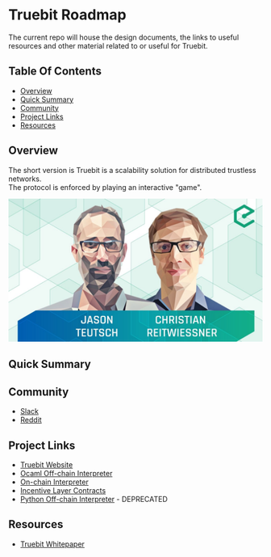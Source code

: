 # Truebit Roadmap

The current repo will house the design documents, the links to useful resources and other material related to or useful for Truebit.

## Table Of Contents

- [Overview](#overview)
- [Quick Summary](#quick-summary)
- [Community](#community)
- [Project Links](#project-links)
- [Resources](#resources)

## Overview

The short version is Truebit is a scalability solution for distributed trustless networks.<br/>
The protocol is enforced by playing an interactive "game".<br/>

  [![epiccenter-truebit](img/epiccenter.png)](https://www.youtube.com/watch?v=QY0OUTaIWIc&t=977s)

## Quick Summary

## Community
* [Slack](https://truebit.slack.com/messages/C5G74SV6V/)<br/>
* [Reddit](https://www.youtube.com/redirect?redir_token=cWQgq0FMKvmnIJFWyAc8msETA0V8MTUwNTk5ODI3MkAxNTA1OTExODcy&event=desc&q=https%3A%2F%2Fwww.reddit.com%2Fr%2Ftruebit%2F)<br/>

## Project Links
* [Truebit Website](https://truebit.io)<br/>
* [Ocaml Off-chain Interpreter](https://github.com/TrueBitFoundation/ocaml-offchain)<br/>
* [On-chain Interpreter](https://github.com/TrueBitFoundation/webasm-solidity)<br/>
* [Incentive Layer Contracts](https://github.com/TrueBitFoundation/truebit-contracts)<br/>
* [Python Off-chain Interpreter](https://github.com/TrueBitFoundation/python-offchain) - DEPRECATED<br/>

## Resources
* [Truebit Whitepaper](https://people.cs.uchicago.edu/~teutsch/papers/truebit.pdf)
